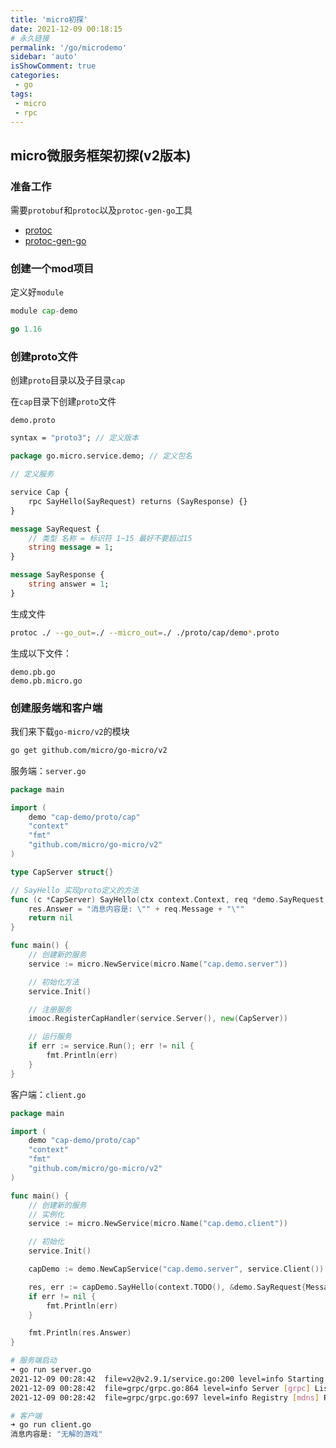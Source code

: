 ```yaml
---
title: 'micro初探'
date: 2021-12-09 00:18:15
# 永久链接
permalink: '/go/microdemo'
sidebar: 'auto'
isShowComment: true
categories:
 - go
tags:
 - micro
 - rpc
---
```




## micro微服务框架初探(v2版本)



### 准备工作

需要`protobuf`和`protoc`以及`protoc-gen-go`工具

-   [protoc](https://github.com/google/protobuf)
-   [protoc-gen-go](https://google.golang.org/protobuf)



### 创建一个mod项目

定义好`module`

```go
module cap-demo

go 1.16
```



### 创建proto文件

创建`proto`目录以及子目录`cap`

在`cap`目录下创建`proto`文件

`demo.proto`

```protobuf
syntax = "proto3"; // 定义版本

package go.micro.service.demo; // 定义包名

// 定义服务

service Cap {
    rpc SayHello(SayRequest) returns (SayResponse) {}
}

message SayRequest {
	// 类型 名称 = 标识符 1~15 最好不要超过15
    string message = 1;
}

message SayResponse {
    string answer = 1;
}
```

生成文件

```bash
protoc ./ --go_out=./ --micro_out=./ ./proto/cap/demo*.proto
```

生成以下文件：

```
demo.pb.go
demo.pb.micro.go
```



### 创建服务端和客户端

我们来下载`go-micro/v2`的模块

```bash
go get github.com/micro/go-micro/v2
```

服务端：`server.go`

```go
package main

import (
	demo "cap-demo/proto/cap"
	"context"
	"fmt"
	"github.com/micro/go-micro/v2"
)

type CapServer struct{}

// SayHello 实现proto定义的方法
func (c *CapServer) SayHello(ctx context.Context, req *demo.SayRequest, res *demo.SayResponse) error {
	res.Answer = "消息内容是: \"" + req.Message + "\""
	return nil
}

func main() {
	// 创建新的服务
	service := micro.NewService(micro.Name("cap.demo.server"))

	// 初始化方法
	service.Init()

	// 注册服务
	imooc.RegisterCapHandler(service.Server(), new(CapServer))

	// 运行服务
	if err := service.Run(); err != nil {
		fmt.Println(err)
	}
}

```

客户端：`client.go`

```go
package main

import (
	demo "cap-demo/proto/cap"
	"context"
	"fmt"
	"github.com/micro/go-micro/v2"
)

func main() {
	// 创建新的服务
	// 实例化
	service := micro.NewService(micro.Name("cap.demo.client"))

	// 初始化
	service.Init()

	capDemo := demo.NewCapService("cap.demo.server", service.Client())

	res, err := capDemo.SayHello(context.TODO(), &demo.SayRequest{Message: "无解的游戏"})
	if err != nil {
		fmt.Println(err)
	}

	fmt.Println(res.Answer)
}

```

```bash
# 服务端启动
➜ go run server.go
2021-12-09 00:28:42  file=v2@v2.9.1/service.go:200 level=info Starting [service] cap.demo.server
2021-12-09 00:28:42  file=grpc/grpc.go:864 level=info Server [grpc] Listening on [::]:55677
2021-12-09 00:28:42  file=grpc/grpc.go:697 level=info Registry [mdns] Registering node: cap.demo.server-bfbca399-5edc-40a8-8064-161233aaabef

```

```bash
# 客户端
➜ go run client.go
消息内容是: "无解的游戏"

```



